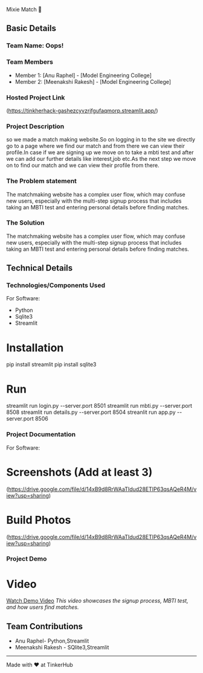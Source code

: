 Mixie Match 🎯


## Basic Details
### Team Name: Oops!


### Team Members
- Member 1: [Anu Raphel] - [Model Engineering College]
- Member 2: [Meenakshi Rakesh] - [Model Engineering College]

### Hosted Project Link
(https://tinkherhack-gashezcyvzrjfgufaqmorp.streamlit.app/)
    
### Project Description
so we made a match making website.So on logging in to the site we directly go to a page where we find our match and from there we can view their profile.In case if we are signing up we move on to take a mbti test and after we can add our further details like interest,job etc.As the next step we move on to find our match and we can view their profile from there.

### The Problem statement
 The matchmaking website has a complex user flow, which may confuse new users, especially with the multi-step signup process that includes taking an MBTI test and entering personal details before finding matches.

### The Solution
 The matchmaking website has a complex user flow, which may confuse new users, especially with the multi-step signup process that includes taking an MBTI test and entering personal details before finding matches.

## Technical Details
### Technologies/Components Used
For Software:
- Python
- Sqlite3
- Streamlit
  
# Installation
pip install streamlit
pip install sqlite3


# Run
streamlit run login.py --server.port 8501
streamlit run mbti.py --server.port 8508
streamlit run details.py --server.port 8504
streanlit run app.py --server.port 8506

### Project Documentation
For Software:

# Screenshots (Add at least 3)
(https://drive.google.com/file/d/14xB9d8RrWAaTIdud28ETIP63qsAQeR4M/view?usp=sharing)

# Build Photos
(https://drive.google.com/file/d/14xB9d8RrWAaTIdud28ETIP63qsAQeR4M/view?usp=sharing)

### Project Demo
# Video
[Watch Demo Video](https://drive.google.com/file/d/14xB9d8RrWAaTIdud28ETIP63qsAQeR4M/view?usp=sharing)
*This video showcases the signup process, MBTI test, and how users find matches.*

## Team Contributions
- Anu Raphel- Python,Streamlit
- Meenakshi Rakesh - SQlite3,Streamlit

---
Made with ❤️ at TinkerHub
